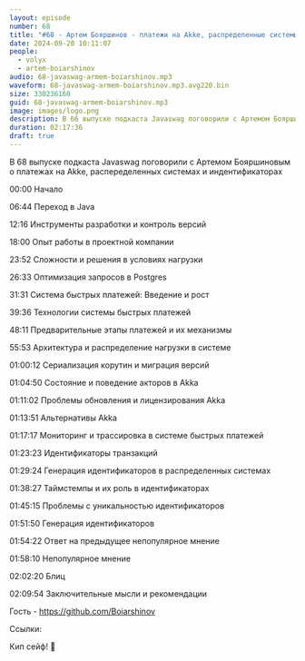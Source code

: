 ```yaml
---
layout: episode
number: 68
title: "#68 - Артем Бояршинов - платежи на Akke, распределенные системы и идентификаторы"
date: 2024-09-20 10:11:07
people:
  - volyx
  - artem-boiarshinov
audio: 68-javaswag-armem-boiarshinov.mp3
waveform: 68-javaswag-armem-boiarshinov.mp3.avg220.bin
size: 330236160           
guid: 68-javaswag-armem-boiarshinov.mp3
image: images/logo.png
description: В 66 выпуске подкаста Javaswag поговорили с Артемом Бояршиновым о платежах на Akke, распеределенных системах и индентификаторах
duration: 02:17:36
draft: true
---
```


В 68 выпуске подкаста Javaswag поговорили с Артемом Бояршиновым о платежах на Akke, распеределенных системах и индентификаторах

00:00 Начало

06:44 Переход в Java

12:16 Инструменты разработки и контроль версий

18:00 Опыт работы в проектной компании

23:52 Сложности и решения в условиях нагрузки

26:33 Оптимизация запросов в Postgres

31:31 Система быстрых платежей: Введение и рост

39:36 Технологии системы быстрых платежей

48:11 Предварительные этапы платежей и их механизмы

55:53 Архитектура и распределение нагрузки в системе

01:00:12 Сериализация корутин и миграция версий

01:04:50 Состояние и поведение акторов в Akka

01:11:02 Проблемы обновления и лицензирования Akka

01:13:51 Альтернативы Akka

01:17:17 Мониторинг и трассировка в системе быстрых платежей

01:23:23 Идентификаторы транзакций

01:29:24 Генерация идентификаторов в распределенных системах

01:38:27 Таймстемпы и их роль в идентификаторах

01:45:15 Проблемы с уникальностью идентификаторов

01:51:50 Генерация идентификаторов

01:54:22 Ответ на предыдущее непопулярное мнение

01:58:10 Непопулярное мнение

02:02:20 Блиц

02:09:54 Заключительные мысли и рекомендации


Гость - https://github.com/Boiarshinov

Ссылки:


Кип сейф! 🖖
